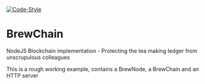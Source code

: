 [![Code-Style](https://img.shields.io/badge/code_style-standard-brightgreen.svg)](https://standardjs.com/)

# BrewChain
NodeJS Blockchain implementation - Protecting the tea making ledger from unscrupulous colleagues  

This is a rough working example, contains a BrewNode, a BrewChain and an HTTP server

